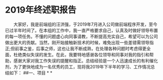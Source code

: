 # 2019年终述职报告
&emsp;&emsp;大家好，我是前端组的汪洪强，于2019年7月进入公司做前端程序开发，至今已过半年时间了。在本组的工作中，我一直严格要求自己，认真及时做好领导布置的每一项任务。不懂的问题虚心向同事请教，不断提高充实自己，希望可以为公司做出更大的贡献。当然，刚开始接触新技术的时候，难免出现一些差错需领导指正;但前事之鉴，后事之师，这也让我不断成熟，在处理各种问题时考虑得更全面，杜绝类似失误的发生。在此，我要特地感谢各位领导和同事对我的指引和帮助，感谢大家对我工作失误的提醒和指正。总结经验是一个人迅速成长的有利催化剂，为了更快地成为一名优秀的员工，现将我2019年下半年的学习、工作情况总结如下：
##一、项目
  *
  *
